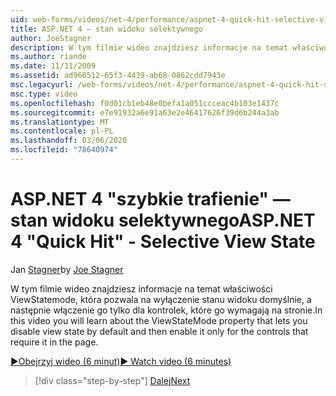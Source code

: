 ```yaml
---
uid: web-forms/videos/net-4/performance/aspnet-4-quick-hit-selective-view-state
title: ASP.NET 4 — stan widoku selektywnego
author: JoeStagner
description: W tym filmie wideo znajdziesz informacje na temat właściwości ViewStatemode, która pozwala na wyłączenie stanu widoku domyślnie, a następnie włączenie go tylko dla formantów, które requi...
ms.author: riande
ms.date: 11/11/2009
ms.assetid: ad960512-65f3-4439-ab68-0862cdd7943e
msc.legacyurl: /web-forms/videos/net-4/performance/aspnet-4-quick-hit-selective-view-state
msc.type: video
ms.openlocfilehash: f0d01cb1eb48e0befa1a051ccceac4b103e1437c
ms.sourcegitcommit: e7e91932a6e91a63e2e46417626f39d6b244a3ab
ms.translationtype: MT
ms.contentlocale: pl-PL
ms.lasthandoff: 03/06/2020
ms.locfileid: "78640974"
---
```

# <a name="aspnet-4-quick-hit---selective-view-state"></a><span data-ttu-id="5dc4c-103">ASP.NET 4 "szybkie trafienie" — stan widoku selektywnego</span><span class="sxs-lookup"><span data-stu-id="5dc4c-103">ASP.NET 4 "Quick Hit" - Selective View State</span></span>

<span data-ttu-id="5dc4c-104">Jan [Stagner](https://github.com/JoeStagner)</span><span class="sxs-lookup"><span data-stu-id="5dc4c-104">by [Joe Stagner](https://github.com/JoeStagner)</span></span>

<span data-ttu-id="5dc4c-105">W tym filmie wideo znajdziesz informacje na temat właściwości ViewStatemode, która pozwala na wyłączenie stanu widoku domyślnie, a następnie włączenie go tylko dla kontrolek, które go wymagają na stronie.</span><span class="sxs-lookup"><span data-stu-id="5dc4c-105">In this video you will learn about the ViewStateMode property that lets you disable view state by default and then enable it only for the controls that require it in the page.</span></span>

[<span data-ttu-id="5dc4c-106">&#9654;Obejrzyj wideo (6 minut)</span><span class="sxs-lookup"><span data-stu-id="5dc4c-106">&#9654; Watch video (6 minutes)</span></span>](https://channel9.msdn.com/Blogs/ASP-NET-Site-Videos/aspnet-4-quick-hit-selective-view-state)

> [!div class="step-by-step"]
> [<span data-ttu-id="5dc4c-107">Dalej</span><span class="sxs-lookup"><span data-stu-id="5dc4c-107">Next</span></span>](aspnet-4-quick-hit-easy-state-compression.md)
